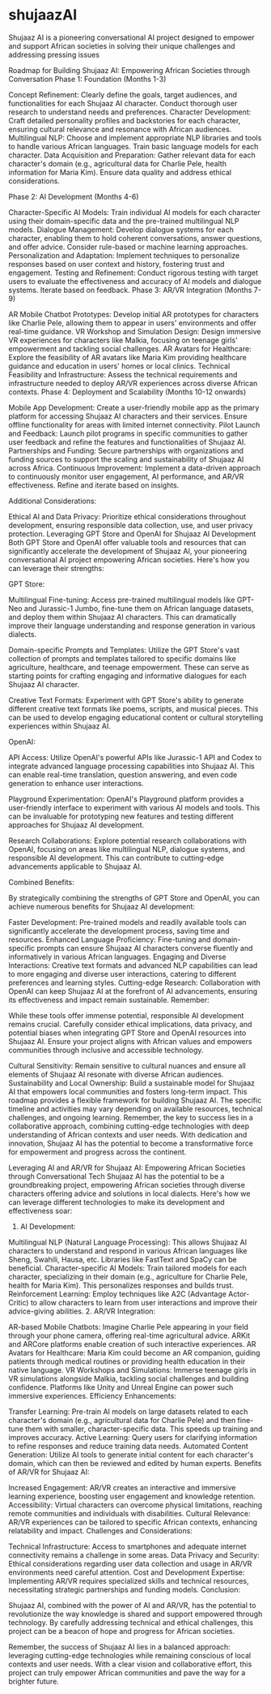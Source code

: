 # shujaazAI
Shujaaz AI is a pioneering conversational AI project designed to empower and support African societies in solving their unique challenges and addressing pressing issues

Roadmap for Building Shujaaz AI: Empowering African Societies through Conversation
Phase 1: Foundation (Months 1-3)

Concept Refinement: Clearly define the goals, target audiences, and functionalities for each Shujaaz AI character. Conduct thorough user research to understand needs and preferences.
Character Development: Craft detailed personality profiles and backstories for each character, ensuring cultural relevance and resonance with African audiences.
Multilingual NLP: Choose and implement appropriate NLP libraries and tools to handle various African languages. Train basic language models for each character.
Data Acquisition and Preparation: Gather relevant data for each character's domain (e.g., agricultural data for Charlie Pele, health information for Maria Kim). Ensure data quality and address ethical considerations.

Phase 2: AI Development (Months 4-6)

Character-Specific AI Models: Train individual AI models for each character using their domain-specific data and the pre-trained multilingual NLP models.
Dialogue Management: Develop dialogue systems for each character, enabling them to hold coherent conversations, answer questions, and offer advice. Consider rule-based or machine learning approaches.
Personalization and Adaptation: Implement techniques to personalize responses based on user context and history, fostering trust and engagement.
Testing and Refinement: Conduct rigorous testing with target users to evaluate the effectiveness and accuracy of AI models and dialogue systems. Iterate based on feedback.
Phase 3: AR/VR Integration (Months 7-9)

AR Mobile Chatbot Prototypes: Develop initial AR prototypes for characters like Charlie Pele, allowing them to appear in users' environments and offer real-time guidance.
VR Workshop and Simulation Design: Design immersive VR experiences for characters like Malkia, focusing on teenage girls' empowerment and tackling social challenges.
AR Avatars for Healthcare: Explore the feasibility of AR avatars like Maria Kim providing healthcare guidance and education in users' homes or local clinics.
Technical Feasibility and Infrastructure: Assess the technical requirements and infrastructure needed to deploy AR/VR experiences across diverse African contexts.
Phase 4: Deployment and Scalability (Months 10-12 onwards)


Mobile App Development: Create a user-friendly mobile app as the primary platform for accessing Shujaaz AI characters and their services. Ensure offline functionality for areas with limited internet connectivity.
Pilot Launch and Feedback: Launch pilot programs in specific communities to gather user feedback and refine the features and functionalities of Shujaaz AI.
Partnerships and Funding: Secure partnerships with organizations and funding sources to support the scaling and sustainability of Shujaaz AI across Africa.
Continuous Improvement: Implement a data-driven approach to continuously monitor user engagement, AI performance, and AR/VR effectiveness. Refine and iterate based on insights.

Additional Considerations:



Ethical AI and Data Privacy: Prioritize ethical considerations throughout development, ensuring responsible data collection, use, and user privacy protection.
Leveraging GPT Store and OpenAI for Shujaaz AI Development
Both GPT Store and OpenAI offer valuable tools and resources that can significantly accelerate the development of Shujaaz AI, your pioneering conversational AI project empowering African societies. Here's how you can leverage their strengths:

GPT Store:

Multilingual Fine-tuning: Access pre-trained multilingual models like GPT-Neo and Jurassic-1 Jumbo, fine-tune them on African language datasets, and deploy them within Shujaaz AI characters. This can dramatically improve their language understanding and response generation in various dialects.

Domain-specific Prompts and Templates: Utilize the GPT Store's vast collection of prompts and templates tailored to specific domains like agriculture, healthcare, and teenage empowerment. These can serve as starting points for crafting engaging and informative dialogues for each Shujaaz AI character.

Creative Text Formats: Experiment with GPT Store's ability to generate different creative text formats like poems, scripts, and musical pieces. This can be used to develop engaging educational content or cultural storytelling experiences within Shujaaz AI.

OpenAI:

API Access: Utilize OpenAI's powerful APIs like Jurassic-1 API and Codex to integrate advanced language processing capabilities into Shujaaz AI. This can enable real-time translation, question answering, and even code generation to enhance user interactions.

Playground Experimentation: OpenAI's Playground platform provides a user-friendly interface to experiment with various AI models and tools. This can be invaluable for prototyping new features and testing different approaches for Shujaaz AI development.

Research Collaborations: Explore potential research collaborations with OpenAI, focusing on areas like multilingual NLP, dialogue systems, and responsible AI development. This can contribute to cutting-edge advancements applicable to Shujaaz AI.

Combined Benefits:

By strategically combining the strengths of GPT Store and OpenAI, you can achieve numerous benefits for Shujaaz AI development:

Faster Development: Pre-trained models and readily available tools can significantly accelerate the development process, saving time and resources.
Enhanced Language Proficiency: Fine-tuning and domain-specific prompts can ensure Shujaaz AI characters converse fluently and informatively in various African languages.
Engaging and Diverse Interactions: Creative text formats and advanced NLP capabilities can lead to more engaging and diverse user interactions, catering to different preferences and learning styles.
Cutting-edge Research: Collaboration with OpenAI can keep Shujaaz AI at the forefront of AI advancements, ensuring its effectiveness and impact remain sustainable.
Remember:

While these tools offer immense potential, responsible AI development remains crucial. Carefully consider ethical implications, data privacy, and potential biases when integrating GPT Store and OpenAI resources into Shujaaz AI. Ensure your project aligns with African values and empowers communities through inclusive and accessible technology.




Cultural Sensitivity: Remain sensitive to cultural nuances and ensure all elements of Shujaaz AI resonate with diverse African audiences.
Sustainability and Local Ownership: Build a sustainable model for Shujaaz AI that empowers local communities and fosters long-term impact.
This roadmap provides a flexible framework for building Shujaaz AI. The specific timeline and activities may vary depending on available resources, technical challenges, and ongoing learning. Remember, the key to success lies in a collaborative approach, combining cutting-edge technologies with deep understanding of African contexts and user needs. With dedication and innovation, Shujaaz AI has the potential to become a transformative force for empowerment and progress across the continent.


Leveraging AI and AR/VR for Shujaaz AI: Empowering African Societies through Conversational Tech
Shujaaz AI has the potential to be a groundbreaking project, empowering African societies through diverse characters offering advice and solutions in local dialects. Here's how we can leverage different technologies to make its development and effectiveness soar:

1. AI Development:

Multilingual NLP (Natural Language Processing): This allows Shujaaz AI characters to understand and respond in various African languages like Sheng, Swahili, Hausa, etc. Libraries like FastText and SpaCy can be beneficial.
Character-specific AI Models: Train tailored models for each character, specializing in their domain (e.g., agriculture for Charlie Pele, health for Maria Kim). This personalizes responses and builds trust.
Reinforcement Learning: Employ techniques like A2C (Advantage Actor-Critic) to allow characters to learn from user interactions and improve their advice-giving abilities.
2. AR/VR Integration:

AR-based Mobile Chatbots: Imagine Charlie Pele appearing in your field through your phone camera, offering real-time agricultural advice. ARKit and ARCore platforms enable creation of such interactive experiences.
AR Avatars for Healthcare: Maria Kim could become an AR companion, guiding patients through medical routines or providing health education in their native language.
VR Workshops and Simulations: Immerse teenage girls in VR simulations alongside Malkia, tackling social challenges and building confidence. Platforms like Unity and Unreal Engine can power such immersive experiences.
Efficiency Enhancements:

Transfer Learning: Pre-train AI models on large datasets related to each character's domain (e.g., agricultural data for Charlie Pele) and then fine-tune them with smaller, character-specific data. This speeds up training and improves accuracy.
Active Learning: Query users for clarifying information to refine responses and reduce training data needs.
Automated Content Generation: Utilize AI tools to generate initial content for each character's domain, which can then be reviewed and edited by human experts.
Benefits of AR/VR for Shujaaz AI:

Increased Engagement: AR/VR creates an interactive and immersive learning experience, boosting user engagement and knowledge retention.
Accessibility: Virtual characters can overcome physical limitations, reaching remote communities and individuals with disabilities.
Cultural Relevance: AR/VR experiences can be tailored to specific African contexts, enhancing relatability and impact.
Challenges and Considerations:

Technical Infrastructure: Access to smartphones and adequate internet connectivity remains a challenge in some areas.
Data Privacy and Security: Ethical considerations regarding user data collection and usage in AR/VR environments need careful attention.
Cost and Development Expertise: Implementing AR/VR requires specialized skills and technical resources, necessitating strategic partnerships and funding models.
Conclusion:

Shujaaz AI, combined with the power of AI and AR/VR, has the potential to revolutionize the way knowledge is shared and support empowered through technology. By carefully addressing technical and ethical challenges, this project can be a beacon of hope and progress for African societies.

Remember, the success of Shujaaz AI lies in a balanced approach: leveraging cutting-edge technologies while remaining conscious of local contexts and user needs. With a clear vision and collaborative effort, this project can truly empower African communities and pave the way for a brighter future.
